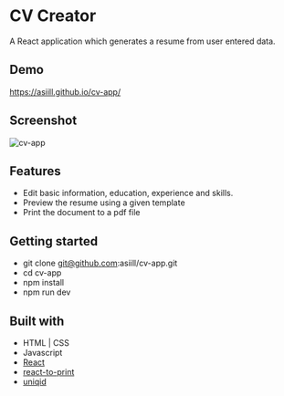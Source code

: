 # CV Creator
A React application which generates a resume from user entered data.

## Demo
https://asiill.github.io/cv-app/

## Screenshot
![cv-app](https://github.com/asiill/cv-app/assets/9745019/93b4e81e-495f-4f73-bd34-c1ac5465dbd2)

## Features
* Edit basic information, education, experience and skills.
* Preview the resume using a given template
* Print the document to a pdf file

## Getting started
* git clone git@github.com:asiill/cv-app.git
* cd cv-app
* npm install
* npm run dev

## Built with
* HTML | CSS
* Javascript
* [React](https://react.dev/)
* [react-to-print](https://www.npmjs.com/package/react-to-print)
* [uniqid](https://www.npmjs.com/package/uniqid)


